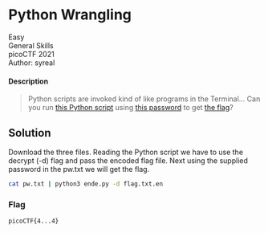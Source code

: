 # Python Wrangling
Easy\
General Skills\
picoCTF 2021\
Author: syreal
#### Description
> Python scripts are invoked kind of like programs in the Terminal... Can you run [this Python script](https://mercury.picoctf.net/static/1b247b1631eb377d9392bfa4871b2eb1/ende.py) using [this password](https://mercury.picoctf.net/static/1b247b1631eb377d9392bfa4871b2eb1/pw.txt) to get [the flag](https://mercury.picoctf.net/static/1b247b1631eb377d9392bfa4871b2eb1/flag.txt.en)?
## Solution
Download the three files.  Reading the Python script we have to use the decrypt (-d) flag and pass the encoded flag file.  Next using the supplied password in the pw.txt we will get the flag.
```bash
cat pw.txt | python3 ende.py -d flag.txt.en
```

### Flag
`picoCTF{4...4}`
